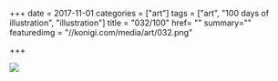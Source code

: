 +++
date = 2017-11-01
categories = ["art"]
tags = ["art", "100 days of illustration", "illustration"]
title = "032/100"
href= ""
summary=""
featuredimg = "//konigi.com/media/art/032.png"

+++

<img src="//konigi.com/media/art/032.png" />
